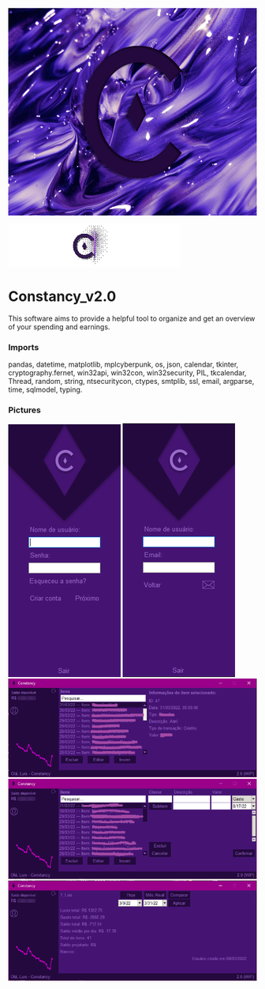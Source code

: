 <img src="https://github.com/crimson-luis/Constancy_v2.0/blob/main/showcase/toplevel_bg.png" width="560" height="420">

![Constancy](https://github.com/crimson-luis/Constancy_v2.0/blob/main/showcase/file.gif)

# Constancy_v2.0
This software aims to provide a helpful tool to organize and get an overview of your spending and earnings.

### Imports
pandas, datetime, matplotlib, mplcyberpunk, os, json, calendar, tkinter, cryptography.fernet, win32api, win32con, win32security, PIL, tkcalendar, Thread, random, string, ntsecuritycon, ctypes, smtplib, ssl, email, argparse, time, sqlmodel, typing.

### Pictures
<img src="https://github.com/crimson-luis/Constancy_v2.0/blob/main/showcase/login.png"> <img src="https://github.com/crimson-luis/Constancy_v2.0/blob/main/showcase/mail.png">
<img src="https://github.com/crimson-luis/Constancy_v2.0/blob/main/showcase/main.png">
<img src="https://github.com/crimson-luis/Constancy_v2.0/blob/main/showcase/insert.png">
<img src="https://github.com/crimson-luis/Constancy_v2.0/blob/main/showcase/profile.png">
